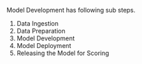 Model Development has following sub steps.

1. Data Ingestion
2. Data Preparation
3. Model Development
4. Model Deployment
5. Releasing the Model for Scoring
